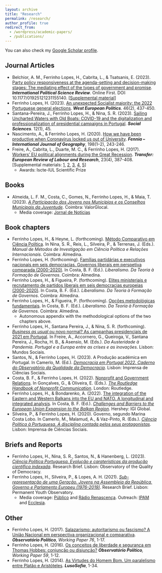 ```yaml
---
layout: archive
title: "Research"
permalink: /research/
author_profile: true
redirect_from: 
  - /wordpress/academic-papers/
  - /publications/
---
```


You can also check my <a href="https://scholar.google.pt/citations?user=vK-y0CYAAAAJ&hl=pt-PT">Google Scholar profile</a>.

## Journal Articles

<!---
* Ferrinho Lopes, H., & Lisi, M. (forthcoming). Until another party do us part? Party members’ electoral disloyalty in Portugal. <b><i>Journal of Elections, Public Opinion and Parties</b></i>. DOI: xxx. [Online appendix]
--->
* Belchior, A. M., Ferrinho Lopes, H., Cabrita, L., & Tsatsanis, E. (2023). [Party policy responsiveness at the agenda-setting and decision-making stages: The mediating effect of the types of government and promise](https://journals.sagepub.com/doi/pdf/10.1177/01925121231155140). <b><i>International Political Science Review</i></b>. Online First. DOI: 10.1177/01925121231155140. [[Supplemental material](https://journals.sagepub.com/doi/suppl/10.1177/01925121231155140/suppl_file/sj-docx-1-ips-10.1177_01925121231155140.docx)]
* Ferrinho Lopes, H. (2023). [An unexpected Socialist majority: the 2022 Portuguese general elections](https://www.tandfonline.com/doi/pdf/10.1080/01402382.2022.2070983?casa_token=LcYisGvvnAgAAAAA:crAT_E-1iAN4OAOFmhm-S3WVaQplB5ayAlIESzTYBNLhh7yegYlg9JL5K7w0uOAvdUJYpASwsS0Lwg). <b><i>West European Politics</i></b>. 46(2), 437-450.
* Santana-Pereira, J., Ferrinho Lopes, H., & Nina, S. R. (2023). [Sailing Uncharted Waters with Old Boats: COVID-19 and the digitalization and professionalization of presidential campaigns in Portugal](https://www.mdpi.com/2076-0760/12/1/45). <b><i>Social Sciences</i></b>. 12(1), 45.
* Nascimento, A., & Ferrinho Lopes, H. (2020). [How we have been productive when Coronavirus locked us out of University](https://repositorio.ul.pt/bitstream/10451/45557/1/ICS_ANascimento_How.pdf). <b><i>Fennia – International Journal of Geography</i></b>, 198(1–2), 243-246.
* Freire, A., Cabrita, L., Duarte, M. C., & Ferrinho Lopes, H. (2017). [Workers’ EU political alignments during the Great Recession](https://journals.sagepub.com/doi/10.1177/1024258917696239). <b><i>Transfer: European Review of Labour and Research</i></b>, 23(4), 387-408. [Supplemental materials: [1](https://journals.sagepub.com/doi/suppl/10.1177/1024258917696239/suppl_file/trs696239_supplementary_material_appendix_1.pdf), [2](https://journals.sagepub.com/doi/suppl/10.1177/1024258917696239/suppl_file/trs696239_supplementary_material_appendix_2.pdf), [3](https://journals.sagepub.com/doi/suppl/10.1177/1024258917696239/suppl_file/trs696239_supplementary_material_appendix_3.pdf), [4](https://journals.sagepub.com/doi/suppl/10.1177/1024258917696239/suppl_file/trs696239_supplementary_material_appendix_4.pdf), [5](https://journals.sagepub.com/doi/suppl/10.1177/1024258917696239/suppl_file/trs696239_supplementary_material_appendix_5.pdf)] 
  * Awards: Iscte-IUL Scientific Prize 

## Books

* Almeida, L. F. M., Costa, C., Gomes, N., Ferrinho Lopes, H., & Maia, T. (2023). <i>[A Participação dos Jovens nos Municípios e os Conselhos Municipais da Juventude](https://cvel.pt/ramel/livro-conselhos-nacionais-de-juventude/)</i>. Coimbra: ValorGlocal.
  * Media coverage: [Jornal de Notícias](https://www.jn.pt/2122761049/metade-dos-municipios-nao-tem-conselho-municipal-da-juventude/)

## Book chapters

* Ferrinho Lopes, H., & Heyne, L. (forthcoming). [Método Comparativo em Ciência Política](https://www.dropbox.com/s/tkeijmt3ec7ihfv/M%C3%A9todo%20Comparativo%20em%20Ci%C3%AAncia%20Pol%C3%ADtica%20rev.%20HFL%20%26%20LH%2005-04-2023.pdf?dl=0). In Nina, S. R., Reis, L., Silveira, P., & Terrenas, J. (Eds.). <i>Manual de Métodos de Investigação em Ciência Política e Relações Internacionais</i>. Coimbra: Almedina.
* Ferrinho Lopes, H. (forthcoming). [Famílias partidárias e executivos nacionais em seis democracias. Governos liberais em perspetiva comparada (2000-2020)](https://www.dropbox.com/s/esljwqlzyfblt5c/Cap%C3%ADtulo%204.%20HFL%20v4%2022-04-2023.pdf?dl=0). In Costa, B. F. (Ed.). <i>Liberalismo. Da Teoria à Formação de Governos</i>. Coimbra: Almedina.
* Ferrinho Lopes, H., & Figueira, P. (forthcoming). [Elites ministeriais e recrutamento de partidos liberais em seis democracias europeias (2000-2020)](https://www.dropbox.com/s/v3nxleojis0i1ab/Cap%C3%ADtulo%205.%20HFL%20%26%20PF%20v5%2022-04-2023.pdf?dl=0). In Costa, B. F. (Ed.). <i>Liberalismo. Da Teoria à Formação de Governos</i>. Coimbra: Almedina.
* Ferrinho Lopes, H., & Figueira, P. (forthcoming). [Opções metodológicas fundamentais](https://www.dropbox.com/s/d3lmxwruxumwett/Cap%C3%ADtulo%20metodol%C3%B3gico%20v9%2022-04-2023.pdf?dl=0). In Costa, B. F. (Ed.). <i>Liberalismo. Da Teoria à Formação de Governos.</i> Coimbra: Almedina.
    * Autonomous appendix with the methodological options of the two chapters above.
* Ferrinho Lopes, H., Santana Pereira, J., & Nina, S. R. (forthcoming). [<i>Business as usual</i> ou novo normal? As campanhas presidenciais de 2021 em Portugal](https://www.dropbox.com/s/4r1bivgs6q3rkfm/HFL%2C%20JSP%20%26%20SRN%2022-03-2022%20revisto%20vers%C3%A3o%20final%203.pdf?dl=0). In Freire, A., Accornero, G., Queiroga, V., Santana Pereira, J., Rocha, H. B., & Asensio, M. (Eds.). <i>Da Austeridade à Pandemia. Portugal e a Europa entre as crises e as inovações</i>. Lisbon: Mundos Sociais.
* Santos, N., & Ferrinho Lopes, H. (2023). A Produção académica em Portugal. In Camerlo, M. (Ed.). <i>[Democracia em Portugal 2022. Caderno do Observatório da Qualidade da Democracia](https://www.ics.ulisboa.pt/livros/democracia-em-portugal-2022)</i>. Lisbon: Imprensa de Ciências Sociais.
* Costa, B. F., & Ferrinho Lopes, H. (2022). [Nonprofit and Government Relations](https://www.taylorfrancis.com/chapters/edit/10.4324/9781003170563-18/nonprofit-government-relations-bruno-ferreira-costa-hugo-ferrinho-lopes?context=ubx&refId=e7773832-d07f-49c1-99e2-9634eed1fd0d). In Gonçalves, G., & Oliveira, E. (Eds.). <i>[The Routledge Handbook of Nonprofit Communication](https://www.routledge.com/The-Routledge-Handbook-of-Nonprofit-Communication/Goncalves-Oliveira/p/book/9780367771775)</i>. London: Routledge.
* Ferrinho Lopes, H., & Bondarenko, A. (2022). [The integration of the Eastern and Western Balkans into the EU and NATO. A longitudinal and integrated analysis](https://www.igi-global.com/chapter/the-integration-of-the-eastern-and-western-balkans-into-the-eu-and-nato/295606). In Costa, B. F. (Ed.). <i>[Challenges and Barriers to the European Union Expansion to the Balkan Region](https://www.igi-global.com/book/challenges-barriers-european-union-expansion/275497)</i>. Hershey: IGI Global.
* Silveira, P., & Ferrinho Lopes, H. (2020). Governo, segundo Marina Costa Lobo. In Camerlo, M., Malamud, A., & Vaz-Pinto, R. (Eds.). <i>[Ciência Política à Portuguesa. A disciplina contada pelos seus protagonistas](https://repositorio.ul.pt/bitstream/10451/47033/1/ICS_MCamerlo_Ciencia.pdf)</i>. Lisbon: Imprensa de Ciências Sociais.

## Briefs and Reports

* Ferrinho Lopes, H., Nina, S. R., Santos, N., & Hanenberg, L. (2023). <i>[Ciência Política Portuguesa. Evolução e caraterísticas da produção científica indexada](https://oqd.ics.ulisboa.pt/webwp/wp-content/uploads/2023/01/2023-Research-Brief-OQD-1.pdf)</i>. Research Brief. Lisbon: Observatory of the Quality of Democracy.
* Ferrinho Lopes, H., Silveira, P., & Lopes, A. H. (2021). <i>[Sub-representação de uma Geração. Jovens na Assembleia da República, Governo e Parlamento Europeu (1976-2019)](https://www.opj.ics.ulisboa.pt/wp-content/uploads/ICS-Policy-Brief-2021.pdf)</i>. Research Brief. Lisbon: Permanent Youth Observatory.
  * Media coverage: [Público](https://www.publico.pt/2022/11/28/politica/noticia/aqui-ninguem-tweetou-debate-jovens-mostraram-querem-participar-2029537) and [Rádio Renascença](https://rr.sapo.pt/especial%5C/politica/2022/01/27/pedro-silveira-os-governos-nao-podem-ser-um-one-man-show/269893/). Outreach: [IPAM](https://www.ipam.pt/blog/participacao-jovem-na-era-digital/) and [Ecclesia](https://agencia.ecclesia.pt/portal/ha-uma-sub-representacao-cronica-das-novas-geracoes-na-politica-rita-saias/).

## Other

* Ferrinho Lopes, H. (2017). [Salazarismo: autoritarismo ou fascismo? A União Nacional em perspectiva organizacional e comparativa](http://www.observatoriopolitico.pt/wp-content/uploads/2017/11/WP_76_HL.pdf). <i><b>Observatório Político</b>, Working Paper 76</i>, 1-17.
* Ferrinho Lopes, H. (2016). [Os conceitos de liberdade e segurança em Thomas Hobbes: conjunção ou disjunção?](http://www.observatoriopolitico.pt/wp-content/uploads/2016/03/WP_59_HFL.pdf) <i><b>Observatório Político</b>, Working Paper 59</i>, 1-12.
* Ferrinho Lopes, H. (2014). [As Virtudes do Homem Bom. Um paralelismo entre Platão e Aristóteles](http://www.lusosofia.net/textos/20140517-lopes_hugo_2014_virtudes_homem_bom.pdf). <b><i>LusoSofia</i></b>, 1-34.


<!---
# Encyclopedia entries
- Regime Support. (with [Pedro C. Magalhães](https://www.pedro-magalhaes.org/), Lúcio Hanenberg and David Pimenta). In [Freire, A.](https://ciencia.iscte-iul.pt/authors/andre-renato-leonardo-neves-dos-santos-freire/cv), Önudottir, E., Pedrazzani, A., & Schmitt, H. <i>Elgar Encyclopedia of Political Representation</i>. Cheltenham: Edward Elgar.
- Growing citizens’ tolerance <i>vis-à-vis</i> authoritarian alternatives. (with [Pedro C. Magalhães](https://www.pedro-magalhaes.org/), Lúcio Hanenberg and David Pimenta). In [Freire, A.](https://ciencia.iscte-iul.pt/authors/andre-renato-leonardo-neves-dos-santos-freire/cv), Önudottir, E., Pedrazzani, A., & Schmitt, H. <i>Elgar Encyclopedia of Political Representation</i>. Cheltenham: Edward Elgar.

# Working Papers
- Online Research in Political Science: A Meta-Analysis of the Scope and Profile of a Rising Trend (2005-2019). (with [Ana M. Belchior](https://ciencia.iscte-iul.pt/authors/ana-maria-da-conceicao-belchior/cv), Viriato Queiroga and Ana Rezende-Matias)
- Perception of poll results and strategic voting: the case of Portugal, 2022. (with [José Santana-Pereira](https://ciencia.iscte-iul.pt/authors/jose-santana-pereira/cv) and [Susana Rogeiro Nina](https://www.ulusofona.pt/docentes/susana-isabel-rogeiro-pereira-nina-6412))
- Intra-party cohesion in Portugal. Member-party ideological incongruence at grassroots, mid-level and upper-level elites.
- The political representation of young people at the local level. Evidence from two decades of municipal and parish terms.


# Work in Progress
- Democratic innovations and xxx (with [Miguel M. Pereira](https://miguelmpereira.com/) and [Jorge M. Fernandes](https://www.jorgemfernandes.com/))
- Exposure to polls, late deciders, and strategic voting. A tale of three elections in Portugal. (with [José Santana-Pereira](https://ciencia.iscte-iul.pt/authors/jose-santana-pereira/cv) and [Susana Rogeiro Nina](https://www.ulusofona.pt/docentes/susana-isabel-rogeiro-pereira-nina-6412))
- Political party ethics self-regulation. (with [Luís de Sousa](https://www.ics.ulisboa.pt/pessoa/luis-de-sousa), [Fernando Casal Bertoa](https://whogoverns.eu/biography/) and Lúcio Hanenberg)
- Party youth wings. Organizational features and relations with mother parties (with [Brit Anlar](https://www.britanlar.com/), [Kira Kurtz](https://kirareneekurz.owlstown.net/) and [Ieva Hofmane](https://www.eui.eu/people?id=ieva-hofmane))
- Young people and corruption perceptions in Spain and Portugal. (with [Gustavo Gouvêa Maciel](https://scholar.google.com/citations?user=po780s0AAAAJ&hl=en))


--->
